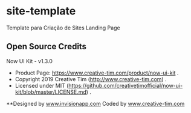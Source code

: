 # site-template
Template para Criação de Sites Landing Page
## Open Source Credits

Now UI Kit - v1.3.0
- Product Page: https://www.creative-tim.com/product/now-ui-kit .
- Copyright 2019 Creative Tim (http://www.creative-tim.com) .
- Licensed under MIT (https://github.com/creativetimofficial/now-ui-kit/blob/master/LICENSE.md) .

**Designed by www.invisionapp.com Coded by www.creative-tim.com

